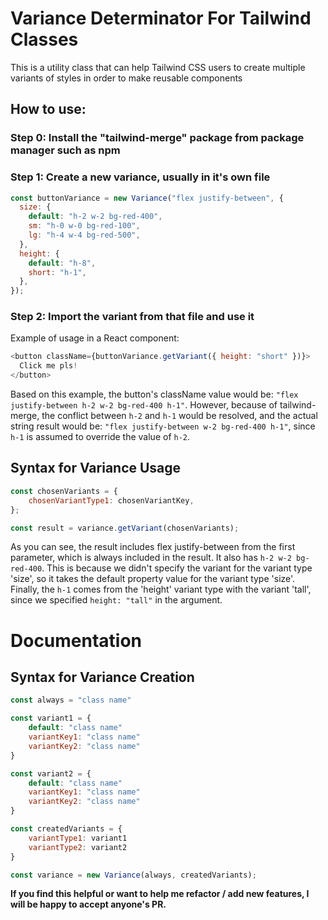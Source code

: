 # Variance Determinator For Tailwind Classes

This is a utility class that can help Tailwind CSS users to create multiple variants of styles in order to make reusable components

## How to use:

### Step 0: Install the "tailwind-merge" package from package manager such as npm

### Step 1: Create a new variance, usually in it's own file

```js
const buttonVariance = new Variance("flex justify-between", {
  size: {
    default: "h-2 w-2 bg-red-400",
    sm: "h-0 w-0 bg-red-100",
    lg: "h-4 w-4 bg-red-500",
  },
  height: {
    default: "h-8",
    short: "h-1",
  },
});
```

### Step 2: Import the variant from that file and use it

Example of usage in a React component:

```js
<button className={buttonVariance.getVariant({ height: "short" })}>
  Click me pls!
</button>
```

Based on this example, the button's className value would be: `"flex justify-between h-2 w-2 bg-red-400 h-1"`. However, because of tailwind-merge, the conflict between `h-2` and `h-1` would be resolved, and the actual string result would be: `"flex justify-between w-2 bg-red-400 h-1"`, since `h-1` is assumed to override the value of `h-2`.

## Syntax for Variance Usage

```js
const chosenVariants = {
	chosenVariantType1: chosenVariantKey,
};

const result = variance.getVariant(chosenVariants);
```

As you can see, the result includes flex justify-between from the first parameter, which is always included in the result. It also has `h-2 w-2 bg-red-400`. This is because we didn't specify the variant for the variant type 'size', so it takes the default property value for the variant type 'size'. Finally, the `h-1` comes from the 'height' variant type with the variant 'tall', since we specified `height: "tall"` in the argument.

# Documentation

## Syntax for Variance Creation

```js
const always = "class name"

const variant1 = {
	default: "class name"
	variantKey1: "class name"
	variantKey2: "class name"
}

const variant2 = {
	default: "class name"
	variantKey1: "class name"
	variantKey2: "class name"
}

const createdVariants = {
	variantType1: variant1
	variantType2: variant2
}

const variance = new Variance(always, createdVariants);
```

**If you find this helpful or want to help me refactor / add new features, I will be happy to accept anyone's PR.**
